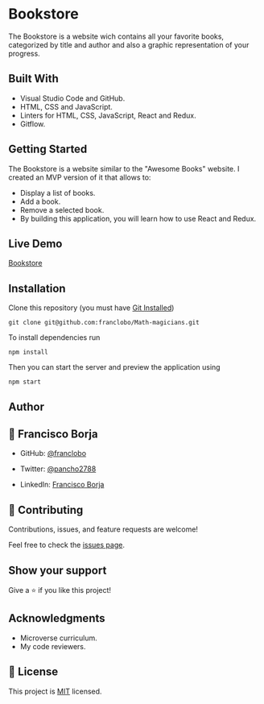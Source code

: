 # Bookstore
The Bookstore is a website wich contains all your favorite books, categorized by title and author and also a graphic representation of your progress.

## Built With

- Visual Studio Code and GitHub.
- HTML, CSS and JavaScript.
- Linters for HTML, CSS, JavaScript, React and Redux.
- Gitflow.

## Getting Started

The Bookstore is a website similar to the "Awesome Books" website. I created an MVP version of it that allows to:

- Display a list of books.
- Add a book.
- Remove a selected book.
- By building this application, you will learn how to use React and Redux.

## Live Demo

[Bookstore](#)<br>

## Installation

Clone this repository (you must have [Git Installed](git@github.com:franclobo/Bookstore.git))

`git clone git@github.com:franclobo/Math-magicians.git`

To install dependencies run

`npm install`

Then you can start the server and preview the application using

`npm start`

## Author

## 👤 Francisco Borja

- GitHub: [@franclobo](https://github.com/franclobo)

- Twitter: [@pancho2788](https://twitter.com/Pancho2788)

- LinkedIn: [Francisco Borja](https://www.linkedin.com/in/francisco-borja-lobato/)

## 🤝 Contributing

Contributions, issues, and feature requests are welcome!

Feel free to check the [issues page](../../issues/).

## Show your support

Give a ⭐️ if you like this project!

## Acknowledgments

- Microverse curriculum.
- My code reviewers.

## 📝 License

This project is [MIT](./LICENSE) licensed.